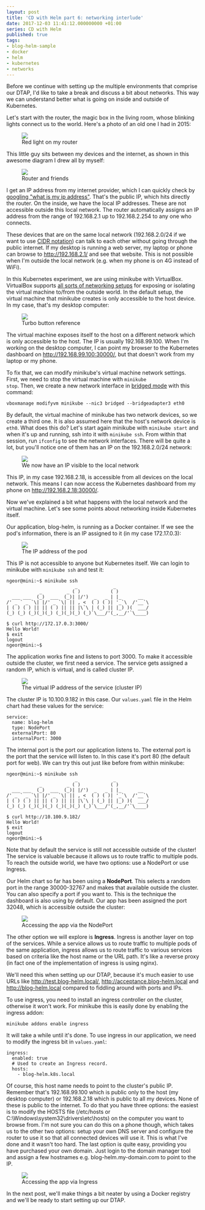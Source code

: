 ```yaml
---
layout: post
title: 'CD with Helm part 6: networking interlude'
date: 2017-12-03 11:41:12.000000000 +01:00
series: CD with Helm
published: true
tags:
- blog-helm-sample
- docker
- helm
- kubernetes
- networks
---
```


Before we continue with setting up the multiple environments that comprise our DTAP, I'd like to take a break and discuss a bit about networks. This way we can understand better what is going on inside and outside of Kubernetes.

<!--more-->

Let's start with the router, the magic box in the living room, whose blinking lights connect us to the world. Here's a photo of an old one I had in 2015:

<figure><img src="{% link /assets/2015/11/11/194237.jpg%}" /><figcaption>Red light on my router</figcaption></figure>

This little guy sits between my devices and the internet, as shown in this awesome diagram I drew all by myself:

<figure><img src="{{ site.baseurl }}/assets/2017/helm-network1.jpg" /><figcaption>Router and friends</figcaption></figure>

I get an IP address from my internet provider, which I can quickly check by <a href="https://www.google.com/search?q=what+is+my+ip+address" target="_blank" rel="noopener">googling "what is my ip address"</a>. That's the public IP, which hits directly the router. On the inside, we have the local IP addresses. These are not accessible outside this local network. The router automatically assigns an IP address from the range of 192.168.2.1 up to 192.168.2.254 to any one who connects.

These devices that are on the same local network (192.168.2.0/24 if we want to use <a href="https://en.wikipedia.org/wiki/Classless_Inter-Domain_Routing#CIDR_notation" target="_blank" rel="noopener">CIDR notation</a>) can talk to each other without going through the public internet. If my desktop is running a web server, my laptop or phone can browse to http://192.168.2.1/ and see that website. This is not possible when I'm outside the local network (e.g. when my phone is on 4G instead of WiFi).

In this Kubernetes experiment, we are using minikube with VirtualBox. VirtualBox supports <a href="https://www.virtualbox.org/manual/ch06.html" target="_blank" rel="noopener">all sorts of networking setups</a> for exposing or isolating the virtual machine to/from the outside world. In the default setup, the virtual machine that minikube creates is only accessible to the host device. In my case, that's my desktop computer:

<figure><img src="{{ site.baseurl }}/assets/2017/helm-network2.jpg" /><figcaption>Turbo button reference</figcaption></figure>

The virtual machine exposes itself to the host on a different network which is only accessible to the host. The IP is usually 192.168.99.100. When I'm working on the desktop computer, I can point my browser to the Kubernetes dashboard on http://192.168.99.100:30000/, but that doesn't work from my laptop or my phone.

To fix that, we can modify minikube's virtual machine network settings. First, we need to stop the virtual machine with <code>minikube stop</code>. Then, we create a new network interface in <a href="https://www.virtualbox.org/manual/ch06.html#network_bridged" target="_blank" rel="noopener">bridged mode</a> with this command:

```
vboxmanage modifyvm minikube --nic3 bridged --bridgeadapter3 eth0
```

By default, the virtual machine of minikube has two network devices, so we create a third one. It is also assumed here that the host's network device is <code>eth0</code>. What does this do? Let's start again minikube with <code>minikube start</code> and when it's up and running, ssh into it with <code>minikube ssh</code>. From within that session, run <code>ifconfig</code> to see the network interfaces. There will be quite a lot, but you'll notice one of them has an IP on the 192.168.2.0/24 network:

<figure><img src="{% link /assets/2017/12/03/10_00_08-mingw64__c_users_ngeor.png %}" /><figcaption>We now have an IP visible to the local network</figcaption></figure>

This IP, in my case 192.168.2.18, is accessible from all devices on the local network. This means I can now access the Kubernetes dashboard from my phone on http://192.168.2.18:30000/.

Now we've explained a bit what happens with the local network and the virtual machine. Let's see some points about networking inside Kubernetes itself.

Our application, blog-helm, is running as a Docker container. If we see the pod's information, there is an IP assigned to it (in my case 172.17.0.3):

<figure><img src="{% link /assets/2017/12/03/10_33_24-blog-helm-blog-helm-555f4bd677-r72q2-kubernetes-dashboard.png %}" /><figcaption>The IP address of the pod</figcaption></figure>

This IP is not accessible to anyone but Kubernetes itself. We can login to minikube with <code>minikube ssh</code> and test it:

```
ngeor@mini:~$ minikube ssh
                         _             _
            _         _ ( )           ( )
  ___ ___  (_)  ___  (_)| |/')  _   _ | |_      __
/' _ ` _ `\| |/' _ `\| || , <  ( ) ( )| '_`\  /'__`\
| ( ) ( ) || || ( ) || || |\`\ | (_) || |_) )(  ___/
(_) (_) (_)(_)(_) (_)(_)(_) (_)`\___/'(_,__/'`\____)

$ curl http://172.17.0.3:3000/
Hello World!
$ exit
logout
ngeor@mini:~$
```

The application works fine and listens to port 3000. To make it accessible outside the cluster, we first need a service. The service gets assigned a random IP, which is virtual, and is called cluster IP.

<figure><img src="{% link /assets/2017/12/03/10_47_56-blog-helm-blog-helm-kubernetes-dashboard.png %}" /><figcaption>The virtual IP address of the service (cluster IP)</figcaption></figure>

The cluster IP is 10.100.9.182 in this case. Our <code>values.yaml</code> file in the Helm chart had these values for the service:

```
service:
  name: blog-helm
  type: NodePort
  externalPort: 80
  internalPort: 3000
```

The internal port is the port our application listens to. The external port is the port that the service will listen to. In this case it's port 80 (the default port for web). We can try this out just like before from within minikube:

```
ngeor@mini:~$ minikube ssh
                         _             _
            _         _ ( )           ( )
  ___ ___  (_)  ___  (_)| |/')  _   _ | |_      __
/' _ ` _ `\| |/' _ `\| || , <  ( ) ( )| '_`\  /'__`\
| ( ) ( ) || || ( ) || || |\`\ | (_) || |_) )(  ___/
(_) (_) (_)(_)(_) (_)(_)(_) (_)`\___/'(_,__/'`\____)

$ curl http://10.100.9.182/
Hello World!
$ exit
logout
ngeor@mini:~$
```

Note that by default the service is still not accessible outside of the cluster! The service is valuable because it allows us to route traffic to multiple pods. To reach the outside world, we have two options: use a NodePort or use Ingress.

Our Helm chart so far has been using a <strong>NodePort</strong>. This selects a random port in the range 30000-32767 and makes that available outside the cluster. You can also specify a port if you want to. This is the technique the dashboard is also using by default. Our app has been assigned the port 32048, which is accessible outside the cluster:

<figure><img src="{% link /assets/2017/12/03/10_56_48-mozilla-firefox.png %}" /><figcaption>Accessing the app via the NodePort</figcaption></figure>

The other option we will explore is <strong>Ingress</strong>. Ingress is another layer on top of the services. While a service allows us to route traffic to multiple pods of the same application, ingress allows us to route traffic to various services based on criteria like the host name or the URL path. It's like a reverse proxy (in fact one of the implementation of ingress is using nginx).

We'll need this when setting up our DTAP, because it's much easier to use URLs like http://test.blog-helm.local/, http://acceptance.blog-helm.local and http://blog-helm.local compared to fiddling around with ports and IPs.

To use ingress, you need to install an ingress controller on the cluster, otherwise it won't work. For minikube this is easily done by enabling the ingress addon:

```
minikube addons enable ingress
```

It will take a while until it's done. To use ingress in our application, we need to modify the ingress bit in <code>values.yaml</code>:

```
ingress:
  enabled: true
  # Used to create an Ingress record.
  hosts:
    - blog-helm.k8s.local
```

Of course, this host name needs to point to the cluster's public IP. Remember that's 192.168.99.100 which is public only to the host (my desktop computer) or 192.168.2.18 which is public to all my devices. None of these is public to the internet. To do that you have three options: the easiest is to modify the HOSTS file (/etc/hosts or C:\Windows\system32\drivers\etc\hosts) on the computer you want to browse from. I'm not sure you can do this on a phone though, which takes us to the other two options: setup your own DNS server and configure the router to use it so that all connected devices will use it. This is what I've done and it wasn't too hard. The last option is quite easy, providing you have purchased your own domain. Just login to the domain manager tool and assign a few hostnames e.g. blog-helm.my-domain.com to point to the IP.

<figure><img src="{% link /assets/2017/12/03/11_13_03.png %}" /><figcaption>Accessing the app via Ingress</figcaption></figure>

In the next post, we'll make things a bit neater by using a Docker registry and we'll be ready to start setting up our DTAP.
